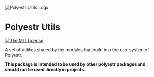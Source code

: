 ![Polyestr Uitils Logo](https://cdn.rawgit.com/grasppe/polyestr-utils/master/src/assets/logo.svg)

# Polyestr Utils

[![The MIT License](https://img.shields.io/badge/license-MIT-yellow.svg?style=flat-square)](http://opensource.org/licenses/MIT)

A set of utilities shared by the modules that build into the eco-system of Polyestr.

**This package is intended to be used by other polyestr packages and should not
be used directly in projects.**
